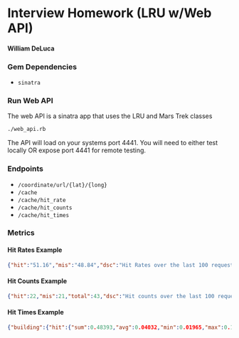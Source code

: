 # Interview Homework (LRU w/Web API)
#### William DeLuca

### Gem Dependencies
* `sinatra`

### Run Web API
The web API is a sinatra app that uses the LRU and Mars Trek classes
```bash
./web_api.rb
```
The API will load on your systems port 4441. You will need to either test locally OR expose port 4441 for remote testing.

### Endpoints
* `/coordinate/url/{lat}/{long}`
* `/cache`
* `/cache/hit_rate`
* `/cache/hit_counts`
* `/cache/hit_times`

### Metrics

#### Hit Rates Example
```json
{"hit":"51.16","mis":"48.84","dsc":"Hit Rates over the last 100 requests"}
```

#### Hit Counts Example
```json
{"hit":22,"mis":21,"total":43,"dsc":"Hit counts over the last 100 requests"}
```

#### Hit Times Example
```json
{"building":{"hit":{"sum":0.48393,"avg":0.04032,"min":0.01965,"max":0.11249},"miss":{"sum":0.64925,"avg":0.04328,"min":0.02503,"max":0.06572}},"full":{"miss":{"sum":0.30758,"avg":0.05126,"min":0.04152,"max":0.06616}}}
```